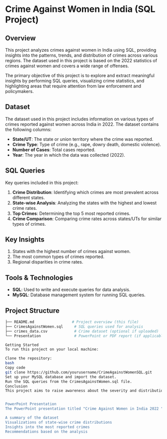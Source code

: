 # Crime Against Women in India (SQL Project)

## Overview
This project analyzes crimes against women in India using SQL, providing insights into the patterns, trends, and distribution of crimes across various regions. The dataset used in this project is based on the 2022 statistics of crimes against women and covers a wide range of offenses.

The primary objective of this project is to explore and extract meaningful insights by performing SQL queries, visualizing crime statistics, and highlighting areas that require attention from law enforcement and policymakers.

## Dataset
The dataset used in this project includes information on various types of crimes reported against women across India in 2022. The dataset contains the following columns:
- **State/UT**: The state or union territory where the crime was reported.
- **Crime Type**: Type of crime (e.g., rape, dowry death, domestic violence).
- **Number of Cases**: Total cases reported.
- **Year**: The year in which the data was collected (2022).

## SQL Queries
Key queries included in this project:
1. **Crime Distribution**: Identifying which crimes are most prevalent across different states.
2. **State-wise Analysis**: Analyzing the states with the highest and lowest crime rates.
3. **Top Crimes**: Determining the top 5 most reported crimes.
4. **Crime Comparison**: Comparing crime rates across states/UTs for similar types of crimes.

## Key Insights
1. States with the highest number of crimes against women.
2. The most common types of crimes reported.
3. Regional disparities in crime rates.

## Tools & Technologies
- **SQL**: Used to write and execute queries for data analysis.
- **MySQL**: Database management system for running SQL queries.

## Project Structure
```bash
├── README.md                 # Project overview (this file)
├── CrimesAgainstWomen.sql     # SQL queries used for analysis
├── crimes_data.csv            # Crime dataset (optional if uploaded)
└── Presentation               # PowerPoint or PDF report (if applicable)

Getting Started
To run this project on your local machine:

Clone the repository:
bash
Copy code
git clone https://github.com/yourusername/CrimeAgainstWomenSQL.git
Set up your MySQL database and import the dataset.
Run the SQL queries from the CrimesAgainstWomen.sql file.
Conclusion
This project aims to raise awareness about the severity and distribution of crimes against women in India. The insights derived from the data can be useful for policymakers, law enforcement, and organizations working towards women's safety.


PowerPoint Presentation
The PowerPoint presentation titled "Crime Against Women in India 2022 " is available in the Presentation folder. The report covers key insights from the SQL analysis, including:

A summary of the dataset
Visualizations of state-wise crime distributions
Insights into the most reported crimes
Recommendations based on the analysis
